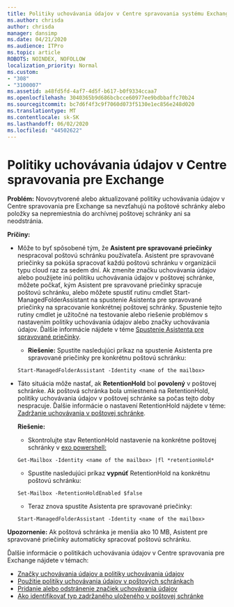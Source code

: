 ```yaml
---
title: Politiky uchovávania údajov v Centre spravovania systému Exchange nefungujú
ms.author: chrisda
author: chrisda
manager: dansimp
ms.date: 04/21/2020
ms.audience: ITPro
ms.topic: article
ROBOTS: NOINDEX, NOFOLLOW
localization_priority: Normal
ms.custom:
- "308"
- "3100007"
ms.assetid: a48fd5fd-4af7-4d5f-b617-b0f9334ccaa7
ms.openlocfilehash: 3040365b9d686bcbcce60977ee9bdbbaffc70b24
ms.sourcegitcommit: bc7d6f4f3c9f7060d073f5130e1ec856e248d020
ms.translationtype: MT
ms.contentlocale: sk-SK
ms.lasthandoff: 06/02/2020
ms.locfileid: "44502622"
---
```

# <a name="retention-policies-in-exchange-admin-center"></a>Politiky uchovávania údajov v Centre spravovania pre Exchange

 **Problém:** Novovytvorené alebo aktualizované politiky uchovávania údajov v Centre spravovania pre Exchange sa nevzťahujú na poštové schránky alebo položky sa nepremiestnia do archívnej poštovej schránky ani sa neodstránia. 
  
 **Príčiny:**
  
- Môže to byť spôsobené tým, že **Asistent pre spravované priečinky** nespracoval poštovú schránku používateľa. Asistent pre spravované priečinky sa pokúša spracovať každú poštovú schránku v organizácii typu cloud raz za sedem dní. Ak zmeníte značku uchovávania údajov alebo použijete inú politiku uchovávania údajov v poštovej schránke, môžete počkať, kým Asistent pre spravované priečinky spracuje poštovú schránku, alebo môžete spustiť rutinu cmdlet Start-ManagedFolderAssistant na spustenie Asistenta pre spravované priečinky na spracovanie konkrétnej poštovej schránky. Spustenie tejto rutiny cmdlet je užitočné na testovanie alebo riešenie problémov s nastavením politiky uchovávania údajov alebo značky uchovávania údajov. Ďalšie informácie nájdete v téme [Spustenie Asistenta pre spravované priečinky](https://msdn.microsoft.com/library/gg271153%28v=exchsrvcs.149%29.aspx#managedfolderassist).
    
  - **Riešenie:** Spustite nasledujúci príkaz na spustenie Asistenta pre spravované priečinky pre konkrétnu poštovú schránku:
    
  ```
  Start-ManagedFolderAssistant -Identity <name of the mailbox>
  ```

- Táto situácia môže nastať, ak **RetentionHold** bol **povolený** v poštovej schránke. Ak poštová schránka bola umiestnená na RetentionHold, politiky uchovávania údajov v poštovej schránke sa počas tejto doby nespracuje. Ďalšie informácie o nastavení RetentionHold nájdete v téme: [Zadržanie uchovávania v poštovej schránke](https://docs.microsoft.com/exchange/security-and-compliance/messaging-records-management/mailbox-retention-hold).
    
    **Riešenie:**
    
  - Skontrolujte stav RetentionHold nastavenie na konkrétne poštovej schránky v [exo powershell:](https://docs.microsoft.com/powershell/exchange/exchange-online/connect-to-exchange-online-powershell/connect-to-exchange-online-powershell?view=exchange-ps)
    
  ```
  Get-Mailbox -Identity <name of the mailbox> |fl *retentionHold*
  ```

  - Spustite nasledujúci príkaz **vypnúť** RetentionHold na konkrétnu poštovú schránku:
    
  ```
  Set-Mailbox -RetentionHoldEnabled $false
  ```

  - Teraz znova spustite Asistenta pre spravované priečinky:
    
  ```
  Start-ManagedFolderAssistant -Identity <name of the mailbox>
  ```

 **Upozornenie:** Ak poštová schránka je menšia ako 10 MB, Asistent pre spravované priečinky automaticky spracovať poštovú schránku.
 
Ďalšie informácie o politikách uchovávania údajov v Centre spravovania pre Exchange nájdete v témach:
- [Značky uchovávania údajov a politiky uchovávania údajov](https://docs.microsoft.com/exchange/security-and-compliance/messaging-records-management/retention-tags-and-policies)
- [Použitie politiky uchovávania údajov v poštových schránkach](https://docs.microsoft.com/exchange/security-and-compliance/messaging-records-management/apply-retention-policy)
- [Pridanie alebo odstránenie značiek uchovávania údajov](https://docs.microsoft.com/exchange/security-and-compliance/messaging-records-management/add-or-remove-retention-tags)
- [Ako identifikovať typ zadržaného uloženého v poštovej schránke](https://docs.microsoft.com/microsoft-365/compliance/identify-a-hold-on-an-exchange-online-mailbox)
